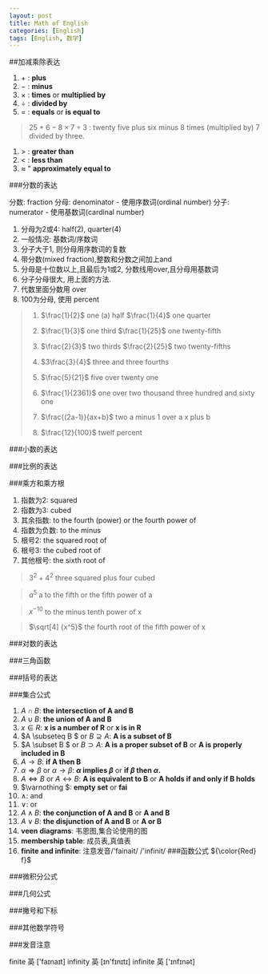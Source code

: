 ```yaml
---
layout: post
title: Math of English
categories: [English]
tags: [English, 数学]
---
```


##加减乘除表达 

1. $+$ : **plus**
2. $-$ : **minus**
3. $\times$ : **times** or  **multiplied by**
4. $\div$ : **divided by**
5. $=$ : **equals** or **is equal to**

> $25+6-8\times7\div3$ : twenty five plus six minus 8 times (multiplied by) 7 divided by three.

1. $>$ : **greater than**
2. $<$ : **less than**
3. $\approx$ " **approximately equal to**

###分数的表达

分数: fraction
分母: denominator - 使用序数词(ordinal number)
分子: numerator - 使用基数词(cardinal number)

1. 分母为2或4:  half(2), quarter(4)
2. 一般情况: 基数词/序数词
3. 分子大于1, 则分母用序数词的复数
4. 带分数(mixed fraction),整数和分数之间加上and
5. 分母是十位数以上,且最后为1或2, 分数线用over,且分母用基数词
6. 分子分母很大, 用上面的方法.
7. 代数里面分数用 over
8. 100为分母, 使用 percent

>1. $\frac{1}{2}$ one (a) half $\frac{1}{4}$ one quarter
>
>2. $\frac{1}{3}$ one third  $\frac{1}{25}$ one twenty-fifth
>
>3. $\frac{2}{3}$ two thirds  $\frac{2}{25}$ two twenty-fifths
>
>4. $3\frac{3}{4}$ three and three fourths
>
>5. $\frac{5}{21}$ five over twenty one
>6. $\frac{1}{2361}$ one over two thousand three hundred and sixty one
>7. $\frac{(2a-1)}{ax+b}$ two a minus 1 over a x plus b
>8. $\frac{12}{100}$ twelf percent

###小数的表达

###比例的表达

###乘方和乘方根

1. 指数为2: squared
2. 指数为3: cubed
3. 其余指数: to the fourth (power) or the fourth power of
4. 指数为负数: to the minus
5. 根号2: the squared root of
6. 根号3: the cubed root of
7. 其他根号: the sixth root of 

> $3^2+4^2$ three squared plus four cubed

>$a^5$ a to the fifth  or the fifth power of a

>$x^{-10}$ to the minus tenth power of x

>$\sqrt[4] {x^5}$ the fourth root of the fifth power of x 


###对数的表达

###三角函数

###括号的表达

###集合公式

1. $A \cap B$: **the intersection of A and B**
2. $A \cup B$: **the union of A and B**
3. $x\in R$: **x is a number of R** or **x is in R** 
4. $A \subseteq B $ or $B \supseteq A$: **A is a subset of B**
5. $A \subset B $ or $B \supset A$: **A is a proper subset of B** or **A is properly included in B**
6. $A \rightarrow B$: **if A then B**
7. $\alpha \Rightarrow \beta$ or $\alpha \rightarrow \beta$: **$\alpha$ implies $\beta$** or **if $\beta$ then $\alpha$.** 
8. $A \Leftrightarrow B$ or $A \leftrightarrow B$: **A is equivalent to B** or **A holds if and only if B holds**
9. $\varnothing $: **empty set** or **fai**
10. $\wedge$: and
11. $\vee$: or
12. $A \wedge B$: **the conjunction of A and B** or **A and B**
13. $A \vee B$: **the disjunction of A and B** or **A or B**
14. **veen diagrams**: 韦恩图,集合论使用的图
15. **membership table**: 成员表,真值表
16. **finite and infinite**: 注意发音/'fainait/ /'infinit/
###函数公式
${\color{Red} f}$

###微积分公式

###几何公式

###撇号和下标

###其他数学符号

###发音注意

finite 英 ['faɪnaɪt]
infinity 英 [ɪn'fɪnɪtɪ]
infinite 英 ['ɪnfɪnət]